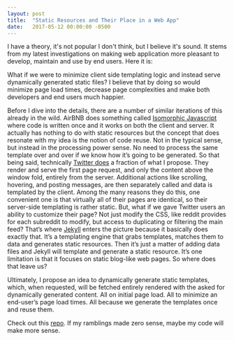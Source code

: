 ```yaml
---
layout: post
title:  "Static Resources and Their Place in a Web App"
date:   2017-05-12 00:00:00 -0500
---
```


I have a theory, it's not popular I don't think, but I believe it's sound. It stems from my latest investigations on making web application more pleasant to develop, maintain and use by end users. Here it is:

What if we were to minimize client side templating logic and instead serve dynamically generated static files? I believe that by doing so would minimize page load times, decrease page complexities and make both developers and end users much happier.

Before I dive into the details, there are a number of similar iterations of this already in the wild. AirBNB does something called [Isomorphic Javascript](https://medium.com/airbnb-engineering/isomorphic-javascript-the-future-of-web-apps-10882b7a2ebc) where code is written once and it works on both the client and server. It actually has nothing to do with static resources but the concept that does resonate with my idea is the notion of code reuse. Not in the typical sense, but instead in the processing power sense. No need to process the same template over and over if we know how it’s going to be generated. So that being said, technically [Twitter does](https://blog.twitter.com/2012/improving-performance-on-twittercom) a fraction of what I propose. They render and serve the first page request, and only the content above the window fold, entirely from the server. Additional actions like scrolling, hovering, and posting messages, are then separately called and data is templated by the client. Among the many reasons they do this, one convenient one is that virtually all of their pages are identical, so their server-side templating is rather static. But, what if we gave Twitter users an ability to customize their page? Not just modify the CSS, like reddit provides for each subreddit to modify, but access to duplicating or filtering the main feed? That’s where [Jekyll](https://jekyllrb.com/) enters the picture because it basically does exactly that. It’s a templating engine that grabs templates, matches them to data and generates static resources. Then it’s just a matter of adding data files and Jekyll will template and generate a static resource. It’s one limitation is that it focuses on static blog-like web pages. So where does that leave us?

Ultimately, I propose an idea to dynamically generate static templates, which, when requested, will be fetched entirely rendered with the asked for dynamically generated content. All on initial page load. All to minimize an end-user’s page load times. All because we generate the templates once and reuse them.

Check out this [repo](https://github.com/philip-pannenko/static-dynamic-forms). If my ramblings made zero sense, maybe my code will make more sense.
